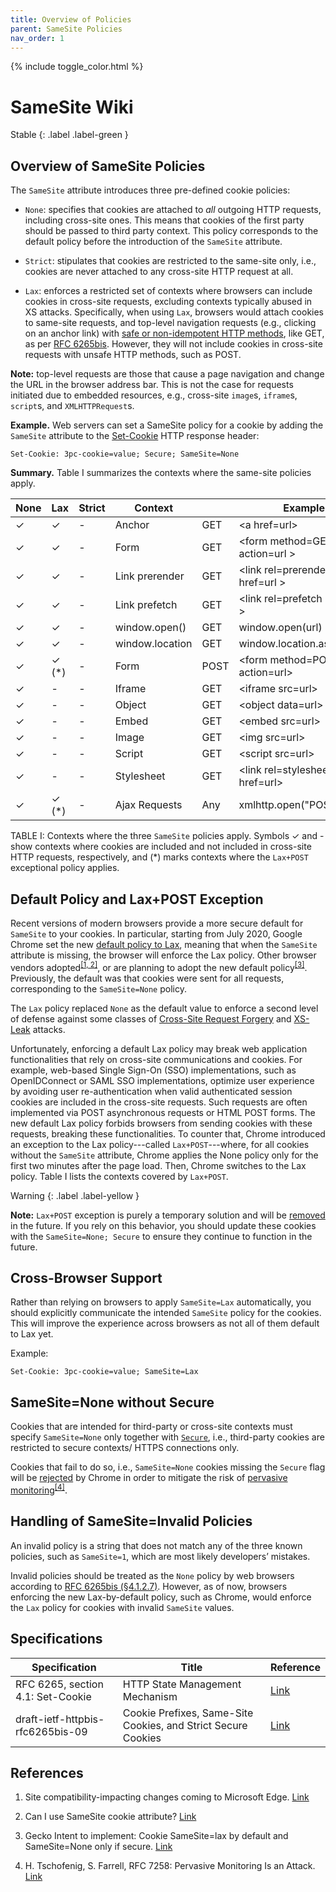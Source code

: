 ```yaml
---
title: Overview of Policies
parent: SameSite Policies
nav_order: 1
---
```


{% include toggle_color.html %}

# SameSite Wiki

Stable
{: .label .label-green }

## Overview of SameSite Policies


The `SameSite` attribute introduces three pre-defined cookie policies:

- `None`: specifies that cookies are attached to *all* outgoing HTTP requests, including cross-site ones. This means that cookies of the first party should be passed to third party context. This policy corresponds to the default policy before the introduction of the `SameSite` attribute. 

- `Strict`: stipulates that cookies are restricted to the same-site only, i.e., cookies are never attached to any cross-site HTTP request at all.

- `Lax`: enforces a restricted set of contexts where browsers can include cookies in cross-site requests, excluding contexts typically abused in XS attacks. Specifically, when using `Lax`, browsers would attach cookies to same-site requests, and top-level navigation requests (e.g., clicking on an anchor link) with [safe or non-idempotent HTTP methods](https://developer.mozilla.org/en-US/docs/Glossary/Safe/HTTP), like GET, as per [RFC 6265bis](https://tools.ietf.org/html/draft-ietf-httpbis-rfc6265bis-05). However, they will
not include cookies in cross-site requests with unsafe HTTP methods, such as POST. 


**Note:** top-level requests are those that cause a page navigation and change the URL in the browser address bar. This is not the case for requests initiated due to embedded resources, e.g., cross-site `image`s, `iframe`s, `script`s, and `XMLHTTPRequest`s.    



**Example.** Web servers can set a SameSite policy for a cookie by adding the `SameSite` attribute to the [Set-Cookie](https://developer.mozilla.org/en-US/docs/Web/HTTP/Headers/Set-Cookie/SameSite) HTTP response header:

```
Set-Cookie: 3pc-cookie=value; Secure; SameSite=None
```


**Summary.** Table I summarizes the contexts where the same-site policies apply.


| **None** 	| **Lax**    	| **Strict** 	| **Context**     	|      	| **Example**                      	|
|----------	|------------	|------------	|-----------------	|------	|----------------------------------	|
| ✓       	| ✓         	| -          	| Anchor          	| GET  	| \<a href=url\>                   	|
| ✓       	| ✓         	| -          	| Form            	| GET  	| \<form method=GET action=url \>  	|
| ✓       	| ✓         	| -          	| Link prerender  	| GET  	| \<link rel=prerender href=url \> 	|
| ✓       	| ✓         	| -          	| Link prefetch   	| GET  	| \<link rel=prefetch href=url \>  	|
| ✓       	| ✓         	| -          	| window.open()   	| GET  	| window.open(url)                 	|
| ✓       	| ✓         	| -          	| window.location 	| GET  	| window.location.assign(url)      	|
| ✓       	| ✓     (*) 	| -          	| Form            	| POST 	| \<form method=POST action=url\>  	|
| ✓       	| -          	| -          	| Iframe          	| GET  	| \<iframe src=url\>               	|
| ✓       	| -          	| -          	| Object          	| GET  	| \<object data=url\>              	|
| ✓       	| -          	| -          	| Embed           	| GET  	| \<embed src=url\>                	|
| ✓       	| -          	| -          	| Image           	| GET  	| \<img src=url\>                  	|
| ✓       	| -          	| -          	| Script          	| GET  	| \<script src=url\>               	|
| ✓       	| -          	| -          	| Stylesheet      	| GET  	| \<link rel=stylesheet href=url\> 	|
| ✓       	| ✓     (*) 	| -          	| Ajax Requests   	| Any  	| xmlhttp.open("POST", url)        	|

TABLE I: Contexts where the three `SameSite` policies apply. Symbols ✓ and - show contexts where cookies
are included and not included in cross-site HTTP requests, respectively, and (\*) marks contexts where the `Lax+POST` exceptional policy applies. 



## Default Policy and Lax+POST Exception

Recent versions of modern browsers provide a more secure default for `SameSite` to your cookies. In particular, starting from July 2020, Google Chrome set the new [default policy to Lax](https://www.chromestatus.com/feature/5088147346030592), meaning that when the `SameSite` attribute is missing, the browser will enforce the Lax policy. Other browser vendors adopted<sup>[\[1, 2\]](#references)</sup>, or are planning to adopt the new default policy<sup>[\[3\]](#references)</sup>. Previously, the default was that cookies were sent for all requests, corresponding to the `SameSite=None` policy.

The `Lax` policy replaced `None` as the default value to enforce a second level of defense against some classes of [Cross-Site Request Forgery](https://arxiv.org/pdf/1708.08786.pdf) and [XS-Leak](https://publications.cispa.saarland/3329/1/COSI.pdf) attacks.

Unfortunately, enforcing a default Lax policy may break web application functionalities that rely on cross-site communications and cookies. For example, web-based Single Sign-On (SSO) implementations, such as OpenIDConnect or SAML SSO implementations, optimize user experience by avoiding user re-authentication when valid authenticated session cookies are included in the cross-site requests. Such requests are often implemented via POST asynchronous requests or HTML POST forms. The new default Lax policy forbids browsers from sending cookies with these requests, breaking these functionalities. To counter that, Chrome introduced an exception to the Lax policy---called `Lax+POST`---where, for all cookies without the `SameSite` attribute, Chrome applies the None policy only for the first two minutes after the page load. Then, Chrome switches to the Lax policy. Table I lists the contexts covered by `Lax+POST`.

Warning
{: .label .label-yellow }

**Note:** `Lax+POST` exception is purely a temporary solution and will be [removed](https://www.chromium.org/updates/same-site/faq/#q-what-is-the-lax-post-mitigation) in the future.  If you rely on this behavior, you should update these cookies with the `SameSite=None; Secure` to ensure they continue to function in the future.


## Cross-Browser Support

Rather than relying on browsers to apply `SameSite=Lax` automatically, you should explicitly communicate the intended `SameSite` policy for the cookies. This will improve the experience across browsers as not all of them default to Lax yet.

Example:

```
Set-Cookie: 3pc-cookie=value; SameSite=Lax
```

## SameSite=None without Secure

Cookies that are intended for third-party or cross-site contexts must specify `SameSite=None` only together with [`Secure`](https://developer.mozilla.org/en-US/docs/Web/HTTP/Cookies), i.e., third-party cookies are restricted to secure contexts/ HTTPS connections only.

Cookies that fail to do so, i.e., `SameSite=None` cookies missing the `Secure` flag will be [rejected](https://www.chromestatus.com/feature/5633521622188032) by Chrome in order to mitigate the risk of [pervasive monitoring](https://www.heise.de/netze/rfc/rfcs/rfc7258.shtml)<sup>[\[4\]](#references)</sup>.


## Handling of SameSite=Invalid Policies

An invalid policy is a string that does not match any of the three known policies, such as `SameSite=1`, which are most likely developers’ mistakes.

Invalid policies should be treated as the `None` policy by web browsers according to [RFC 6265bis (§4.1.2.7)](https://datatracker.ietf.org/doc/html/draft-ietf-httpbis-rfc6265bis-05#section-4.1.2.7). However, as of now, browsers enforcing the new Lax-by-default policy, such as Chrome, would enforce the `Lax` policy for cookies with invalid `SameSite` values. 


## Specifications

| **Specification**                 	| **Title**                                                     	| **Reference**                                                                  	|
|-----------------------------------	|---------------------------------------------------------------	|--------------------------------------------------------------------------------	|
| RFC 6265, section 4.1: Set-Cookie 	| HTTP State Management Mechanism                               	| [Link](https://datatracker.ietf.org/doc/html/rfc6265#section-4.1)              	|
| draft-ietf-httpbis-rfc6265bis-09  	| Cookie Prefixes, Same-Site Cookies, and Strict Secure Cookies 	| [Link](https://datatracker.ietf.org/doc/html/draft-ietf-httpbis-rfc6265bis-09) 	|


## References

1. Site compatibility-impacting changes coming to Microsoft Edge. [Link](https://docs.microsoft.com/en-us/microsoft-edge/web-platform/site-impacting-changes)

2. Can I use SameSite cookie attribute? [Link](https://caniuse.com/?search=samesite)

3. Gecko Intent to implement: Cookie SameSite=lax by default and SameSite=None only if secure. [Link](https://groups.google.com/forum/#!msg/mozilla.dev.platform/nx2uP0CzA9k/BNVPWDHsAQAJ)

4. H. Tschofenig, S. Farrell, RFC 7258: Pervasive Monitoring Is an Attack. [Link](https://datatracker.ietf.org/doc/html/rfc7258)

